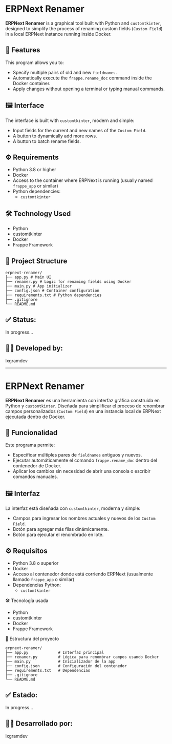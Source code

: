 # ERPNext Renamer

**ERPNext Renamer** is a graphical tool built with Python and `customtkinter`, designed to simplify the process of renaming custom fields (`Custom Field`) in a local ERPNext instance running inside Docker.

## 🎯 Features

This program allows you to:

- Specify multiple pairs of old and new `fieldnames`.
- Automatically execute the `frappe.rename_doc` command inside the Docker container.
- Apply changes without opening a terminal or typing manual commands.

## 🖼️ Interface

The interface is built with `customtkinter`, modern and simple:

- Input fields for the current and new names of the `Custom Field`.
- A button to dynamically add more rows.
- A button to batch rename fields.

## ⚙️ Requirements

- Python 3.8 or higher
- Docker
- Access to the container where ERPNext is running (usually named `frappe_app` or similar)
- Python dependencies:
  - `customtkinter`

## 🛠️ Technology Used

- Python  
- customtkinter  
- Docker  
- Frappe Framework

## 📂 Project Structure

```
erpnext-renamer/
├── app.py # Main UI
├── renamer.py # Logic for renaming fields using Docker
├── main.py # App initializer
├── config.json # Container configuration
├── requirements.txt # Python dependencies
├── .gitignore
└── README.md
```

 ## ✅ Status: 
 In progress...

 ## 🧑‍💻 Developed by:
 Ixgramdev


-----------------------------------------------------------------------------------------------------------------------------------------------------------------------------------------------------

# ERPNext Renamer

**ERPNext Renamer** es una herramienta con interfaz gráfica construida en Python y `customtkinter`. 
Diseñada para simplificar el proceso de renombrar campos personalizados (`Custom Field`) en una instancia local de ERPNext ejecutada dentro de Docker.

## 🎯 Funcionalidad

Este programa permite:

- Especificar múltiples pares de `fieldnames` antiguos y nuevos.
- Ejecutar automáticamente el comando `frappe.rename_doc` dentro del contenedor de Docker.
- Aplicar los cambios sin necesidad de abrir una consola o escribir comandos manuales.

## 🖼️ Interfaz

La interfaz está diseñada con `customtkinter`, moderna y simple:

- Campos para ingresar los nombres actuales y nuevos de los `Custom Field`.
- Botón para agregar más filas dinámicamente.
- Botón para ejecutar el renombrado en lote.

## ⚙️ Requisitos

- Python 3.8 o superior
- Docker
- Acceso al contenedor donde está corriendo ERPNext (usualmente llamado `frappe_app` o similar)
- Dependencias Python:
  - `customtkinter`

🛠️ Tecnología usada

- Python  
- customtkinter  
- Docker  
- Frappe Framework

📂 Estructura del proyecto

```
erpnext-renamer/
├── app.py             # Interfaz principal
├── renamer.py         # Lógica para renombrar campos usando Docker
├── main.py            # Inicializador de la app
├── config.json        # Configuración del contenedor
├── requirements.txt   # Dependencias
├── .gitignore
└── README.md
```

## ✅ Estado: 
In progress...

## 🧑‍💻 Desarrollado por:
Ixgramdev
